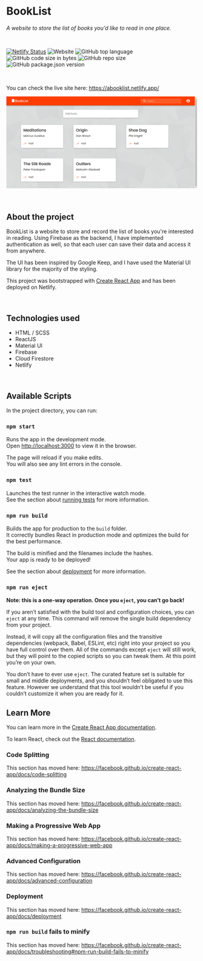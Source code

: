 # BookList

*A website to store the list of books you'd like to read in one place.*

<br />

[![Netlify Status](https://api.netlify.com/api/v1/badges/96a68bdf-4a65-443a-bf05-cc832cd2dcca/deploy-status)](https://app.netlify.com/sites/abooklist/deploys)
![Website](https://img.shields.io/website?down_color=lightgrey&down_message=down&up_color=green&up_message=up&url=https%3A%2F%2Fabooklist.netlify.app%2F)
![GitHub top language](https://img.shields.io/github/languages/top/Arash-11/booklist)
![GitHub code size in bytes](https://img.shields.io/github/languages/code-size/Arash-11/booklist)
![GitHub repo size](https://img.shields.io/github/repo-size/Arash-11/booklist)
![GitHub package.json version](https://img.shields.io/github/package-json/v/Arash-11/booklist)

<br />

You can check the live site here: https://abooklist.netlify.app/

![Preview image of website](https://github.com/Arash-11/booklist/blob/master/booklist.png)

<br />

## About the project

BookList is a website to store and record the list of books you're interested in reading. Using Firebase as the backend, I have implemented authentication as well, so that each user can save their data and access it from anywhere.

The UI has been inspired by Google Keep, and I have used the Material UI library for the majority of the styling.

This project was bootstrapped with [Create React App](https://github.com/facebook/create-react-app) and has been deployed on Netlify.

<br />

## Technologies used

- HTML / SCSS
- ReactJS
- Material UI
- Firebase
- Cloud Firestore
- Netlify

<br />

## Available Scripts

In the project directory, you can run:

### `npm start`

Runs the app in the development mode.<br />
Open [http://localhost:3000](http://localhost:3000) to view it in the browser.

The page will reload if you make edits.<br />
You will also see any lint errors in the console.

### `npm test`

Launches the test runner in the interactive watch mode.<br />
See the section about [running tests](https://facebook.github.io/create-react-app/docs/running-tests) for more information.

### `npm run build`

Builds the app for production to the `build` folder.<br />
It correctly bundles React in production mode and optimizes the build for the best performance.

The build is minified and the filenames include the hashes.<br />
Your app is ready to be deployed!

See the section about [deployment](https://facebook.github.io/create-react-app/docs/deployment) for more information.

### `npm run eject`

**Note: this is a one-way operation. Once you `eject`, you can’t go back!**

If you aren’t satisfied with the build tool and configuration choices, you can `eject` at any time. This command will remove the single build dependency from your project.

Instead, it will copy all the configuration files and the transitive dependencies (webpack, Babel, ESLint, etc) right into your project so you have full control over them. All of the commands except `eject` will still work, but they will point to the copied scripts so you can tweak them. At this point you’re on your own.

You don’t have to ever use `eject`. The curated feature set is suitable for small and middle deployments, and you shouldn’t feel obligated to use this feature. However we understand that this tool wouldn’t be useful if you couldn’t customize it when you are ready for it.

## Learn More

You can learn more in the [Create React App documentation](https://facebook.github.io/create-react-app/docs/getting-started).

To learn React, check out the [React documentation](https://reactjs.org/).

### Code Splitting

This section has moved here: https://facebook.github.io/create-react-app/docs/code-splitting

### Analyzing the Bundle Size

This section has moved here: https://facebook.github.io/create-react-app/docs/analyzing-the-bundle-size

### Making a Progressive Web App

This section has moved here: https://facebook.github.io/create-react-app/docs/making-a-progressive-web-app

### Advanced Configuration

This section has moved here: https://facebook.github.io/create-react-app/docs/advanced-configuration

### Deployment

This section has moved here: https://facebook.github.io/create-react-app/docs/deployment

### `npm run build` fails to minify

This section has moved here: https://facebook.github.io/create-react-app/docs/troubleshooting#npm-run-build-fails-to-minify

